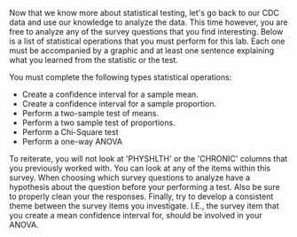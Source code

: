 Now that we know more about statistical testing, let's go back to our CDC data and use our knowledge to analyze the data. This time however, you are free to analyze any of the survey questions that you find interesting. Below is a list of statistical operations that you must perform for this lab. Each one must be accompanied by a graphic and at least one sentence explaining what you learned from the statistic or the test.  

You must complete the following types statistical operations:
- Create a confidence interval for a sample mean.
- Create a confidence interval for a sample proportion.
- Perform a two-sample test of means.
- Perform a two sample test of proportions.
- Perform a Chi-Square test
- Perform a one-way ANOVA

To reiterate, you will not look at 'PHYSHLTH' or the 'CHRONIC' columns that you previously worked with. You can look at any of the items within this survey.  When choosing which survey questions to analyze have a hypothesis about the question before your performing a test. Also be sure to properly clean your the responses. Finally, try to develop a consistent theme between the survey items you investigate. I.E., the survey item that you create a mean confidence interval for, should be involved in your ANOVA.  

